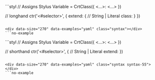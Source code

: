 <div data-size="270" data-examples="stylus" class="syntax"></div>
```styl
// Assigns Stylus Variable
<class> = CrtClass({
  <...>: <...>
})

// longhand
ctr('<#selector>', {
  extend: {
    // String | Literal
    class: <class>
  }
})
```

<div data-size="270" data-examples="yaml" class="syntax"></div>
```no-example

```


<div data-size="270" data-examples="stylus" class="syntax syntax-55"></div>
```styl
// Assigns Stylus Variable
<class> = CrtClass({
  <...>: <...>
})

// shorthand
ctr('<#selector>', {
  // String | Literal
  extend: <class>
})
```

<div data-size="270" data-examples="yaml" class="syntax syntax-55"></div>
```no-example

```


<div class="cf"></div>

